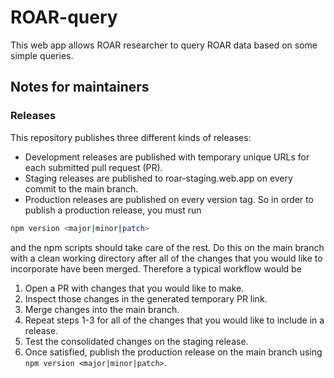 # ROAR-query

This web app allows ROAR researcher to query ROAR data based on some simple
queries.

## Notes for maintainers

### Releases

This repository publishes three different kinds of releases:

- Development releases are published with temporary unique URLs for each
submitted pull request (PR).
- Staging releases are published to roar-staging.web.app on every commit to the
main branch.
- Production releases are published on every version tag. So in order to publish
a production release, you must run

```bash
npm version <major|minor|patch>
```

and the npm scripts should take care of the rest. Do this on the main branch
with a clean working directory after all of the changes that you would like to
incorporate have been merged. Therefore a typical workflow would be

1. Open a PR with changes that you would like to make.
2. Inspect those changes in the generated temporary PR link.
3. Merge changes into the main branch.
4. Repeat steps 1-3 for all of the changes that you would like to include in a release.
5. Test the consolidated changes on the staging release.
6. Once satisfied, publish the production release on the main branch using `npm version <major|minor|patch>`.
